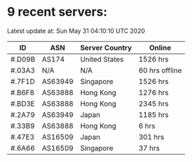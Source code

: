 # 9 recent servers:

Latest update at: Sun May 31 04:10:10 UTC 2020

| ID | ASN | Server Country | Online |
| -- | --- | -------------- | ------ |
| #.D09B | AS174 | United States | 1526 hrs |
| #.03A3 | N/A | N/A | 60 hrs offline |
| #.7F1D | AS63949 | Singapore | 1526 hrs |
| #.B6F8 | AS63888 | Hong Kong | 1276 hrs |
| #.BD3E | AS63888 | Hong Kong | 2345 hrs |
| #.2A79 | AS63949 | Japan | 1185 hrs |
| #.33B9 | AS63888 | Hong Kong | 6 hrs |
| #.47E3 | AS16509 | Japan | 301 hrs |
| #.6A66 | AS16509 | Singapore | 37 hrs |

